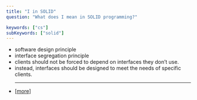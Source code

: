 ```yaml
---
title: "I in SOLID"
question: "What does I mean in SOLID programming?"

keywords: ["cs"]
subKeywords: ["solid"]
---
```


<ul class='list-disc marker:text-white'>
<li>software design principle</li>
<li>interface segregation principle</li>
<li>clients should not be forced to depend on interfaces they don’t use.</li> 
<li>instead, interfaces should be designed to meet the needs of specific clients.</li>
<hr>
<li><a class="text-blue-500" target="_blank" href="https://www.youtube.com/watch?v=kF7rQmSRlq0">[more]</a></li>
</ul>
